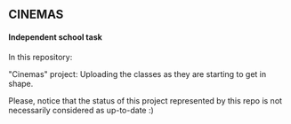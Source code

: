 ## CINEMAS
#### **Independent school task**
In this repository: 

"Cinemas" project: Uploading the classes as they are starting to get in shape.

Please, notice that the status of this project represented by this repo is not necessarily considered as up-to-date :)
